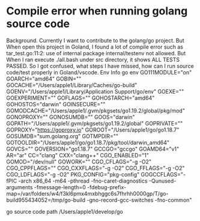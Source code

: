 
# Compile error when running golang source code

Background.
Currently I want to contribute to the golang/go project. But When open this project in Goland, I found a lot of compile error such as tar_test.go:11:2: use of internal package internal/testenv not allowed. But When I ran execute ./all.bash under src directory, it shows ALL TESTS PASSED. So I got confused, what steps I have missed, how can I run source code/test properly in Goland/vscode.
Env Info
go env
GO111MODULE="on"
GOARCH="amd64"
GOBIN=""
GOCACHE="/Users/apple1/Library/Caches/go-build"
GOENV="/Users/apple1/Library/Application Support/go/env"
GOEXE=""
GOEXPERIMENT=""
GOFLAGS=""
GOHOSTARCH="amd64"
GOHOSTOS="darwin"
GOINSECURE=""
GOMODCACHE="/Users/apple1/.gvm/pkgsets/go1.19.2/global/pkg/mod"
GONOPROXY=""
GONOSUMDB=""
GOOS="darwin"
GOPATH="/Users/apple1/.gvm/pkgsets/go1.19.2/global"
GOPRIVATE=""
GOPROXY="https://goproxy.io"
GOROOT="/Users/apple1/go/go1.18.7"
GOSUMDB="sum.golang.org"
GOTMPDIR=""
GOTOOLDIR="/Users/apple1/go/go1.18.7/pkg/tool/darwin_amd64"
GOVCS=""
GOVERSION="go1.18.7"
GCCGO="gccgo"
GOAMD64="v1"
AR="ar"
CC="clang"
CXX="clang++"
CGO_ENABLED="1"
GOMOD="/dev/null"
GOWORK=""
CGO_CFLAGS="-g -O2"
CGO_CPPFLAGS=""
CGO_CXXFLAGS="-g -O2"
CGO_FFLAGS="-g -O2"
CGO_LDFLAGS="-g -O2"
PKG_CONFIG="pkg-config"
GOGCCFLAGS="-fPIC -arch x86_64 -m64 -pthread -fno-caret-diagnostics -Qunused-arguments -fmessage-length=0 -fdebug-prefix-map=/var/folders/w4/f3kl6pmx4mxbhggc6s7fhrhh0000gp/T/go-build955434052=/tmp/go-build -gno-record-gcc-switches -fno-common"

go source code path
/Users/apple1/develop/go


        
